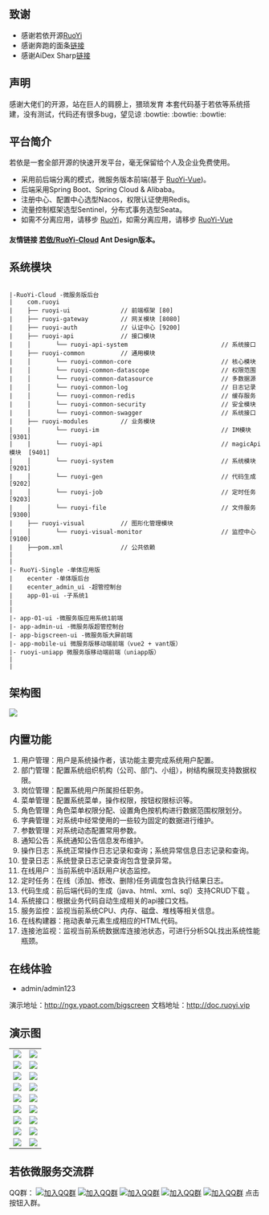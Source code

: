 ##  **致谢**  
 * 感谢若依开源[RuoYi](http://www.ruoyi.vip)
 * 感谢奔跑的面条[链接](https://gitee.com/MTrun/big-screen-vue-datav)
 * 感谢AiDex Sharp[链接](https://gitee.com/big-hedgehog/ruoyi-uniapp)

##  **声明** 
   感谢大佬们的开源，站在巨人的肩膀上，猥琐发育
   本套代码基于若依等系统搭建，没有测试，代码还有很多bug，望见谅 :bowtie:  :bowtie:  :bowtie: 

## 平台简介

若依是一套全部开源的快速开发平台，毫无保留给个人及企业免费使用。

* 采用前后端分离的模式，微服务版本前端(基于 [RuoYi-Vue](https://gitee.com/y_project/RuoYi-Vue))。
* 后端采用Spring Boot、Spring Cloud & Alibaba。
* 注册中心、配置中心选型Nacos，权限认证使用Redis。
* 流量控制框架选型Sentinel，分布式事务选型Seata。
* 如需不分离应用，请移步 [RuoYi](https://gitee.com/y_project/RuoYi)，如需分离应用，请移步 [RuoYi-Vue](https://gitee.com/y_project/RuoYi-Vue)

#### 友情链接 [若依/RuoYi-Cloud](https://gitee.com/zhangmrit/ruoyi-cloud) Ant Design版本。

## 系统模块

~~~

|-RuoYi-Cloud -微服务版后台
|    com.ruoyi     
|    ├── ruoyi-ui              // 前端框架 [80]
|    ├── ruoyi-gateway         // 网关模块 [8080]
|    ├── ruoyi-auth            // 认证中心 [9200]
|    ├── ruoyi-api             // 接口模块
|    │       └── ruoyi-api-system                          // 系统接口
|    ├── ruoyi-common          // 通用模块    
|    │       └── ruoyi-common-core                         // 核心模块
|    │       └── ruoyi-common-datascope                    // 权限范围
|    │       └── ruoyi-common-datasource                   // 多数据源
|    │       └── ruoyi-common-log                          // 日志记录
|    │       └── ruoyi-common-redis                        // 缓存服务
|    │       └── ruoyi-common-security                     // 安全模块
|    │       └── ruoyi-common-swagger                      // 系统接口
|    ├── ruoyi-modules         // 业务模块
|    |       └── ruoyi-im                                  // IM模块   [9301]
|    |       └── ruoyi-api                                 // magicApi模块  [9401]
|    │       └── ruoyi-system                              // 系统模块 [9201]
|    │       └── ruoyi-gen                                 // 代码生成 [9202]
|    │       └── ruoyi-job                                 // 定时任务 [9203]
|    │       └── ruoyi-file                                // 文件服务 [9300]
|    ├── ruoyi-visual          // 图形化管理模块
|    │       └── ruoyi-visual-monitor                      // 监控中心 [9100]
|    ├──pom.xml                // 公共依赖
|
|  
|- RuoYi-Single -单体应用版
|    ecenter -单体版后台
|    ecenter_admin_ui -超管控制台
|    app-01-ui -子系统1
|
|
|- app-01-ui -微服务版应用系统1前端
|- app-admin-ui -微服务版超管控制台
|- app-bigscreen-ui -微服务版大屏前端
|- app-mobile-ui 微服务版移动端前端（vue2 + vant版）
|- ruoyi-uniapp 微服务版移动端前端（uniapp版）
|
|
~~~

## 架构图

<img src="https://oscimg.oschina.net/oscnet/up-82e9722ecb846786405a904bafcf19f73f3.png"/>

## 内置功能

1.  用户管理：用户是系统操作者，该功能主要完成系统用户配置。
2.  部门管理：配置系统组织机构（公司、部门、小组），树结构展现支持数据权限。
3.  岗位管理：配置系统用户所属担任职务。
4.  菜单管理：配置系统菜单，操作权限，按钮权限标识等。
5.  角色管理：角色菜单权限分配、设置角色按机构进行数据范围权限划分。
6.  字典管理：对系统中经常使用的一些较为固定的数据进行维护。
7.  参数管理：对系统动态配置常用参数。
8.  通知公告：系统通知公告信息发布维护。
9.  操作日志：系统正常操作日志记录和查询；系统异常信息日志记录和查询。
10. 登录日志：系统登录日志记录查询包含登录异常。
11. 在线用户：当前系统中活跃用户状态监控。
12. 定时任务：在线（添加、修改、删除)任务调度包含执行结果日志。
13. 代码生成：前后端代码的生成（java、html、xml、sql）支持CRUD下载 。
14. 系统接口：根据业务代码自动生成相关的api接口文档。
15. 服务监控：监视当前系统CPU、内存、磁盘、堆栈等相关信息。
16. 在线构建器：拖动表单元素生成相应的HTML代码。
17. 连接池监视：监视当前系统数据库连接池状态，可进行分析SQL找出系统性能瓶颈。

## 在线体验

- admin/admin123  

演示地址：http://ngx.ypaot.com/bigscreen 
文档地址：http://doc.ruoyi.vip

## 演示图

<table>
    <tr>
        <td><img src="https://oscimg.oschina.net/oscnet/cd1f90be5f2684f4560c9519c0f2a232ee8.jpg"/></td>
        <td><img src="https://oscimg.oschina.net/oscnet/1cbcf0e6f257c7d3a063c0e3f2ff989e4b3.jpg"/></td>
    </tr>
    <tr>
        <td><img src="https://oscimg.oschina.net/oscnet/up-8074972883b5ba0622e13246738ebba237a.png"/></td>
        <td><img src="https://oscimg.oschina.net/oscnet/up-9f88719cdfca9af2e58b352a20e23d43b12.png"/></td>
    </tr>
    <tr>
        <td><img src="https://oscimg.oschina.net/oscnet/up-39bf2584ec3a529b0d5a3b70d15c9b37646.png"/></td>
        <td><img src="https://oscimg.oschina.net/oscnet/up-4148b24f58660a9dc347761e4cf6162f28f.png"/></td>
    </tr>
	<tr>
        <td><img src="https://oscimg.oschina.net/oscnet/up-b2d62ceb95d2dd9b3fbe157bb70d26001e9.png"/></td>
        <td><img src="https://oscimg.oschina.net/oscnet/up-d67451d308b7a79ad6819723396f7c3d77a.png"/></td>
    </tr>	 
    <tr>
        <td><img src="https://oscimg.oschina.net/oscnet/5e8c387724954459291aafd5eb52b456f53.jpg"/></td>
        <td><img src="https://oscimg.oschina.net/oscnet/644e78da53c2e92a95dfda4f76e6d117c4b.jpg"/></td>
    </tr>
	<tr>
        <td><img src="https://oscimg.oschina.net/oscnet/up-8370a0d02977eebf6dbf854c8450293c937.png"/></td>
        <td><img src="https://oscimg.oschina.net/oscnet/up-49003ed83f60f633e7153609a53a2b644f7.png"/></td>
    </tr>
	<tr>
        <td><img src="https://oscimg.oschina.net/oscnet/up-d4fe726319ece268d4746602c39cffc0621.png"/></td>
        <td><img src="https://oscimg.oschina.net/oscnet/up-c195234bbcd30be6927f037a6755e6ab69c.png"/></td>
    </tr>
	<tr>
        <td><img src="https://oscimg.oschina.net/oscnet/up-ece3fd37a3d4bb75a3926e905a3c5629055.png"/></td>
        <td><img src="https://oscimg.oschina.net/oscnet/up-92ffb7f3835855cff100fa0f754a6be0d99.png"/></td>
    </tr>
    <tr>
        <td><img src="https://oscimg.oschina.net/oscnet/up-ff9e3066561574aca73005c5730c6a41f15.png"/></td>
        <td><img src="https://oscimg.oschina.net/oscnet/up-5e4daac0bb59612c5038448acbcef235e3a.png"/></td>
    </tr>
</table>


## 若依微服务交流群

QQ群： [![加入QQ群](https://img.shields.io/badge/已满-42799195-blue.svg)](https://jq.qq.com/?_wv=1027&k=yqInfq0S) [![加入QQ群](https://img.shields.io/badge/已满-170157040-blue.svg)](https://jq.qq.com/?_wv=1027&k=Oy1mb3p8) [![加入QQ群](https://img.shields.io/badge/已满-130643120-blue.svg)](https://jq.qq.com/?_wv=1027&k=rvxkJtXK) [![加入QQ群](https://img.shields.io/badge/已满-225920371-blue.svg)](https://jq.qq.com/?_wv=1027&k=0Ck3PvTe) [![加入QQ群](https://img.shields.io/badge/201705537-blue.svg)](https://jq.qq.com/?_wv=1027&k=FnHHP4TT) 点击按钮入群。